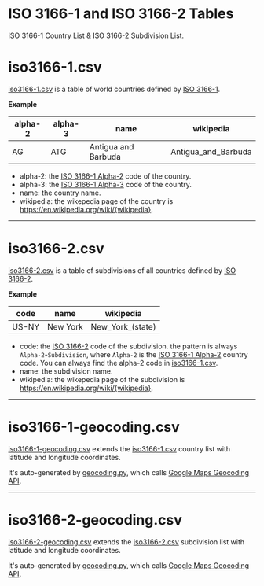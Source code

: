 # ISO 3166-1 and ISO 3166-2 Tables

ISO 3166-1 Country List & ISO 3166-2 Subdivision List.

# iso3166-1.csv

[iso3166-1.csv](iso3166-1.csv) is a table of world countries defined by [ISO 3166-1](https://en.wikipedia.org/wiki/ISO_3166-1).

**Example**

| **alpha-2** | **alpha-3** | **name** | **wikipedia** |
| ---- | ---- | ---- | ---- |
| AG |ATG | Antigua and Barbuda | Antigua_and_Barbuda |

- alpha-2: the [ISO 3166-1 Alpha-2](https://en.wikipedia.org/wiki/ISO_3166-1_alpha-2) code of the country.
- alpha-3: the [ISO 3166-1 Alpha-3](https://en.wikipedia.org/wiki/ISO_3166-1_alpha-3) code of the country.
- name: the country name.
- wikipedia: the wikepedia page of the country is https://en.wikipedia.org/wiki/{wikipedia}.

----

# iso3166-2.csv

[iso3166-2.csv](iso3166-2.csv) is a table of subdivisions of all countries defined by [ISO 3166-2](https://en.wikipedia.org/wiki/ISO_3166-2).

**Example**

| **code** | **name** | **wikipedia** |
| ---- | ---- | ---- |
| US-NY | New York | New_York_(state) |

- code: the [ISO 3166-2](https://en.wikipedia.org/wiki/ISO_3166-2) code of the subdivision. the pattern is always `Alpha-2`-`Subdivision`, where `Alpha-2` is the [ISO 3166-1 Alpha-2](https://en.wikipedia.org/wiki/ISO_3166-1_alpha-2) country code. You can always find the alpha-2 code in [iso3166-1.csv](iso3166-1.csv).
- name: the subdivision name.
- wikipedia: the wikepedia page of the subdivision is https://en.wikipedia.org/wiki/{wikipedia}.

----

# iso3166-1-geocoding.csv

[iso3166-1-geocoding.csv](iso3166-1-geocoding.csv) extends the [iso3166-1.csv](iso3166-1.csv) country list with latitude and longitude coordinates.

It's auto-generated by [geocoding.py](scripts/geocoding.py), which calls [Google Maps Geocoding API](https://developers.google.com/maps/documentation/geocoding/overview).

----

# iso3166-2-geocoding.csv

[iso3166-2-geocoding.csv](iso3166-2-geocoding.csv) extends the [iso3166-2.csv](iso3166-2.csv) subdivision list with latitude and longitude coordinates.

It's auto-generated by [geocoding.py](scripts/geocoding.py), which calls [Google Maps Geocoding API](https://developers.google.com/maps/documentation/geocoding/overview).

